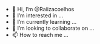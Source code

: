 - 👋 Hi, I’m @Raiizacoelhos
- 👀 I’m interested in ...
- 🌱 I’m currently learning ...
- 💞️ I’m looking to collaborate on ...
- 📫 How to reach me ...

<!---
Raiizacoelhos/Raiizacoelhos is a ✨ special ✨ repository because its `README.md` (this file) appears on your GitHub profile.
You can click the Preview link to take a look at your changes.
--->
